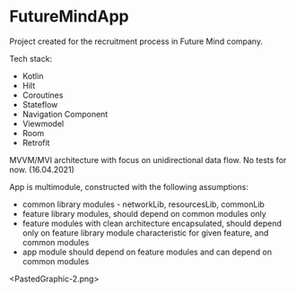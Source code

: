 # FutureMindApp

Project created for the recruitment process in Future Mind company.

Tech stack:
- Kotlin
- Hilt
- Coroutines
- Stateflow
- Navigation Component
- Viewmodel
- Room
- Retrofit

MVVM/MVI architecture with focus on unidirectional data flow.
No tests for now. (16.04.2021)

App is multimodule, constructed with the following assumptions:
- common library modules - networkLib, resourcesLib, commonLib
- feature library modules, should depend on common modules only
- feature modules with clean architecture encapsulated, 
should depend only on feature library module characteristic for given feature, and common modules
- app module should depend on feature modules and can depend on common modules

<PastedGraphic-2.png>

